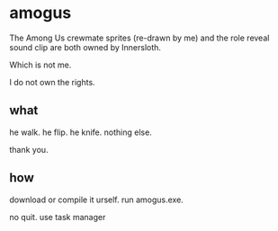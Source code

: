 # amogus
The Among Us crewmate sprites (re-drawn by me) and the role reveal sound clip are both owned by Innersloth.

Which is not me.

I do not own the rights.

## what
he walk. he flip. he knife. nothing else.

thank you.

## how
download or compile it urself. run amogus.exe.

no quit. use task manager
